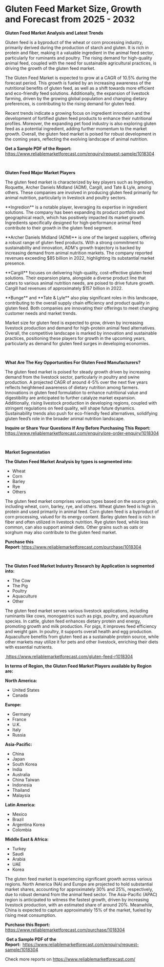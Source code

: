 <p><h1>Gluten Feed Market Size, Growth and Forecast from 2025 - 2032</h1></p><p><strong>Gluten Feed Market Analysis and Latest Trends</strong></p>
<p><p>Gluten feed is a byproduct of the wheat or corn processing industry, primarily derived during the production of starch and gluten. It is rich in protein and fiber, making it a valuable ingredient in the animal feed sector, particularly for ruminants and poultry. The rising demand for high-quality animal feed, coupled with the need for sustainable agricultural practices, is driving the growth of the gluten feed market.</p><p>The Gluten Feed Market is expected to grow at a CAGR of 10.5% during the forecast period. This growth is fueled by an increasing awareness of the nutritional benefits of gluten feed, as well as a shift towards more efficient and eco-friendly feed solutions. Additionally, the expansion of livestock farming, driven by the growing global population and changing dietary preferences, is contributing to the rising demand for gluten feed.</p><p>Recent trends indicate a growing focus on ingredient innovation and the development of fortified gluten feed products to enhance their nutritional profiles. Moreover, the expanding pet food industry is also exploring gluten feed as a potential ingredient, adding further momentum to the market growth. Overall, the gluten feed market is poised for robust development in the coming years, reflecting the evolving landscape of animal nutrition.</p></p>
<p><strong>Get a Sample PDF of the Report:&nbsp;</strong> <a href="https://www.reliablemarketforecast.com/enquiry/request-sample/1018304?utm_campaign=3491&utm_medium=2&utm_source=Github&utm_content=ia&utm_term=30032025&utm_id=gluten-feed">https://www.reliablemarketforecast.com/enquiry/request-sample/1018304</a></p>
<p>&nbsp;</p>
<p><strong>Gluten Feed Major Market Players</strong></p>
<p><p>The gluten feed market is characterized by key players such as Ingredion, Roquette, Archer Daniels Midland (ADM), Cargill, and Tate & Lyle, among others. These companies are involved in producing gluten feed primarily for animal nutrition, particularly in livestock and poultry sectors.</p><p>**Ingredion** is a notable player, leveraging its expertise in ingredient solutions. The company has been expanding its product portfolio and geographical reach, which has positively impacted its market growth. Ingredients specifically designed for high-performance animal feed contribute to their growth in the gluten feed segment.</p><p>**Archer Daniels Midland (ADM)** is one of the largest suppliers, offering a robust range of gluten feed products. With a strong commitment to sustainability and innovation, ADM's growth trajectory is backed by increasing demand from animal nutrition markets. The company reported revenues exceeding $85 billion in 2022, highlighting its substantial market presence.</p><p>**Cargill** focuses on delivering high-quality, cost-effective gluten feed solutions. Their expansion plans, alongside a diverse product line that caters to various animal nutrition needs, are poised to drive future growth. Cargill had revenues of approximately $157 billion in 2022.</p><p>**Bunge** and **Tate & Lyle** also play significant roles in this landscape, contributing to the overall supply chain efficiency and product quality in gluten feed. Both companies are innovating their offerings to meet changing customer needs and market trends.</p><p>Market size for gluten feed is expected to grow, driven by increasing livestock production and demand for high-protein animal feed alternatives. Overall, the competitive landscape is marked by innovation and sustainable practices, positioning these players for growth in the upcoming years, particularly as demand for gluten feed surges in developing economies.</p></p>
<p>&nbsp;</p>
<p><strong>What Are The Key Opportunities For Gluten Feed Manufacturers?</strong></p>
<p><p>The gluten feed market is poised for steady growth driven by increasing demand from the livestock sector, particularly in poultry and swine production. A projected CAGR of around 4-5% over the next five years reflects heightened awareness of dietary nutrition among farmers. Innovations in gluten feed formulation to enhance nutritional value and digestibility are anticipated to further catalyze market expansion. Additionally, rising livestock production in developing regions, coupled with stringent regulations on feed quality, will shape future dynamics. Sustainability trends also push for eco-friendly feed alternatives, solidifying gluten feed’s role in the broader animal nutrition landscape.</p></p>
<p><strong>Inquire or Share Your Questions If Any Before Purchasing This Report:</strong> <a href="https://www.reliablemarketforecast.com/enquiry/pre-order-enquiry/1018304?utm_campaign=3491&utm_medium=2&utm_source=Github&utm_content=ia&utm_term=30032025&utm_id=gluten-feed">https://www.reliablemarketforecast.com/enquiry/pre-order-enquiry/1018304</a></p>
<p>&nbsp;</p>
<p><strong>Market Segmentation</strong></p>
<p><strong>The Gluten Feed Market Analysis by types is segmented into:</strong></p>
<p><ul><li>Wheat</li><li>Corn</li><li>Barley</li><li>Rye</li><li>Others</li></ul></p>
<p><p>The gluten feed market comprises various types based on the source grain, including wheat, corn, barley, rye, and others. Wheat gluten feed is high in protein and used primarily in animal feed. Corn gluten feed is a byproduct of corn processing, valued for its energy content. Barley gluten feed is rich in fiber and often utilized in livestock nutrition. Rye gluten feed, while less common, can also support animal diets. Other grains such as oats or sorghum may also contribute to the gluten feed market.</p></p>
<p><strong>Purchase this Report:&nbsp;</strong><a href="https://www.reliablemarketforecast.com/purchase/1018304?utm_campaign=3491&utm_medium=2&utm_source=Github&utm_content=ia&utm_term=30032025&utm_id=gluten-feed">https://www.reliablemarketforecast.com/purchase/1018304</a></p>
<p>&nbsp;</p>
<p><strong>The Gluten Feed Market Industry Research by Application is segmented into:</strong></p>
<p><ul><li>The Cow</li><li>The Pig</li><li>Poultry</li><li>Aquaculture</li><li>Other</li></ul></p>
<p><p>The gluten feed market serves various livestock applications, including ruminants like cows, monogastrics such as pigs, poultry, and aquaculture species. In cattle, gluten feed enhances dietary protein and energy, promoting growth and milk production. For pigs, it improves feed efficiency and weight gain. In poultry, it supports overall health and egg production. Aquaculture benefits from gluten feed as a sustainable protein source, while other markets may utilize it for pets and other livestock, enriching their diets with essential nutrients.</p></p>
<p><a href="https://www.reliablemarketforecast.com/gluten-feed-r1018304?utm_campaign=3491&utm_medium=2&utm_source=Github&utm_content=ia&utm_term=30032025&utm_id=gluten-feed">&nbsp;https://www.reliablemarketforecast.com/gluten-feed-r1018304</a></p>
<p><strong>In terms of Region, the Gluten Feed Market Players available by Region are:</strong></p>
<p>
    <p> <strong> North America: </strong>
        <ul>
            <li>United States</li>
            <li>Canada</li>
        </ul>
        </p> 
    <p> <strong> Europe: </strong>
        <ul>
            <li>Germany</li>
            <li>France</li>
            <li>U.K.</li>
            <li>Italy</li>
            <li>Russia</li>
        </ul>
        </p> 
    <p> <strong> Asia-Pacific: </strong>
        <ul>
            <li>China</li>
            <li>Japan</li>
            <li>South Korea</li>
            <li>India</li>
            <li>Australia</li>
            <li>China Taiwan</li>
            <li>Indonesia</li>
            <li>Thailand</li>
            <li>Malaysia</li>
        </ul>
        </p> 
    <p> <strong> Latin America: </strong>
        <ul>
            <li>Mexico</li>
            <li>Brazil</li>
            <li>Argentina Korea</li>
            <li>Colombia</li>
        </ul>
        </p> 
    <p> <strong> Middle East & Africa: </strong>
        <ul>
            <li>Turkey</li>
            <li>Saudi</li>
            <li>Arabia</li>
            <li>UAE</li>
            <li>Korea</li>
        </ul>
    </p>
    </p>
<p><p>The gluten feed market is experiencing significant growth across various regions. North America (NA) and Europe are projected to hold substantial market shares, accounting for approximately 30% and 25%, respectively, due to robust demand from the animal feed sector. The Asia-Pacific (APAC) region is anticipated to witness the fastest growth, driven by increasing livestock production, with an estimated share of around 20%. Meanwhile, China is expected to capture approximately 15% of the market, fueled by rising meat consumption.</p></p>
<p><strong>Purchase this Report: </strong><a href="https://www.reliablemarketforecast.com/purchase/1018304?utm_campaign=3491&utm_medium=2&utm_source=Github&utm_content=ia&utm_term=30032025&utm_id=gluten-feed">https://www.reliablemarketforecast.com/purchase/1018304</a></p>
<p>&nbsp;<strong>Get a Sample PDF of the Report:&nbsp;&nbsp;</strong><a href="https://www.reliablemarketforecast.com/enquiry/request-sample/1018304?utm_campaign=3491&utm_medium=2&utm_source=Github&utm_content=ia&utm_term=30032025&utm_id=gluten-feed">https://www.reliablemarketforecast.com/enquiry/request-sample/1018304</a></p>
<p><strong></strong></p>
<p>Check more reports on <a href="https://www.reliablemarketforecast.com/?utm_campaign=3491&utm_medium=2&utm_source=Github&utm_content=ia&utm_term=30032025&utm_id=gluten-feed">https://www.reliablemarketforecast.com/</a></p>